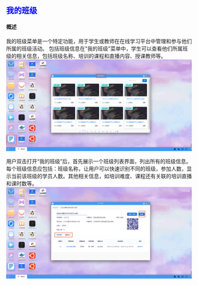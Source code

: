 ## <font color='blue'>我的班级</font>

#### 概述
我的班级菜单是一个特定功能，用于学生或教师在在线学习平台中管理和参与他们所属的班级活动。
包括班级信息在"我的班级"菜单中，学生可以查看他们所属班级的相关信息，包括班级名称、培训的课程和直播内容、授课教师等。
![img.png](help_picture/class01.png)

用户双击打开“我的班级”后，首先展示一个班级列表界面，列出所有的班级信息。每个班级信息应包括：班级名称，让用户可以快速识别不同的班级，参加人数，显示当前该班级的学员人数。其他相关信息，如培训难度、课程还有关联的培训直播和课时数等。
![img.png](help_picture/class02.png)
<!-- 
#### 功能介绍
**创建班级：**在右上方提供一个“创建班级”按钮，用户点击后可以设置班级相关信息，并最终创建班级。
用户需要填写以下班级信息：  
班级名称：填写班级的名称。  
培训难度：设定该班级的培训难度级别。  
课时数：填写该班级的总课时数。  
定价：设定该班级的培训价格。  
培训课程：列出该班级所包含的培训课程。  
培训直播：指定该班级是否包含培训直播课程。  
封面：上传班级的封面图片，用于展示班级信息。  
用户填写完班级相关信息后，点击“创建”或“发布”按钮，即可将该班级创建并发布到平台上供学员报名参加。 -->
